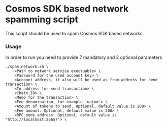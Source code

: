 # Cosmos SDK based network spamming script

This script should be used to spam Cosmos SDK based networks.

### Usage

In order to run you need to provide 7 mandatory and 3 optional parameters

```
./spam_network.sh \
    <Path to network service exectuable> \
    <Password for the used account key> \
    <Account address, it also will be used as from address for send transaction> \
    <To address for send transaction> \
    <Chain ID> \
    <Memo for the transaction> \
    <Fee denomination, for example `uatom`> \
    <Amount of tokens to send. Optional, default value is 200> \
    <Fee amount. Optional, default value is 200> \
    <RPC node address. Optional, default value is "http://localhost:26657"> \   
```
